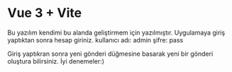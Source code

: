 # Vue 3 + Vite

Bu yazılım kendimi bu alanda geliştirmem için yazılmıştır.
Uygulamaya giriş yaptıktan sonra hesap giriniz.
kullanıcı adı: admin
şifre: pass

Giriş yaptıkran sonra yeni gönderi düğmesine basarak yeni bir gönderi oluştura bilirsiniz.
İyi denemeler:)
